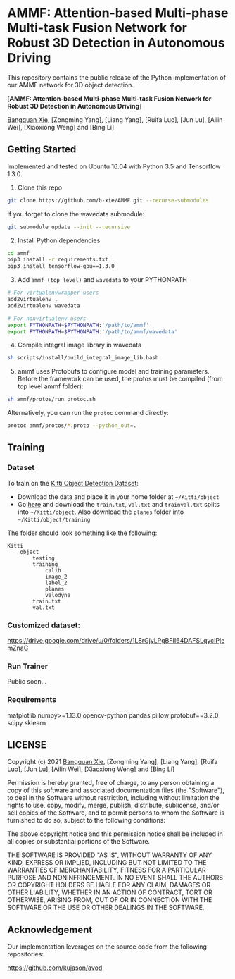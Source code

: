 # AMMF: Attention-based Multi-phase Multi-task Fusion Network for Robust 3D Detection in Autonomous Driving


This repository contains the public release of the Python implementation of our AMMF network for 3D object detection.

[**AMMF: Attention-based Multi-phase Multi-task Fusion Network for Robust 3D Detection in Autonomous Driving**]

[Bangquan Xie](https://github.com/b-xie), [Zongming Yang], [Liang Yang], [Ruifa Luo], [Jun Lu], [Ailin Wei], [Xiaoxiong Weng] and [Bing Li]


## Getting Started
Implemented and tested on Ubuntu 16.04 with Python 3.5 and Tensorflow 1.3.0.

1. Clone this repo
```bash
git clone https://github.com/b-xie/AMMF.git --recurse-submodules
```
If you forget to clone the wavedata submodule:
```bash
git submodule update --init --recursive
```

2. Install Python dependencies
```bash
cd ammf
pip3 install -r requirements.txt
pip3 install tensorflow-gpu==1.3.0
```

3. Add `ammf (top level)` and `wavedata` to your PYTHONPATH
```bash
# For virtualenvwrapper users
add2virtualenv .
add2virtualenv wavedata
```

```bash
# For nonvirtualenv users
export PYTHONPATH=$PYTHONPATH:'/path/to/ammf'
export PYTHONPATH=$PYTHONPATH:'/path/to/ammf/wavedata'
```

4. Compile integral image library in wavedata
```bash
sh scripts/install/build_integral_image_lib.bash
```

5. ammf uses Protobufs to configure model and training parameters. Before the framework can be used, the protos must be compiled (from top level ammf folder):
```bash
sh ammf/protos/run_protoc.sh
```

Alternatively, you can run the `protoc` command directly:
```bash
protoc ammf/protos/*.proto --python_out=.
```

## Training
### Dataset
To train on the [Kitti Object Detection Dataset](http://www.cvlibs.net/datasets/kitti/eval_object.php?obj_benchmark=3d):
- Download the data and place it in your home folder at `~/Kitti/object`
- Go [here](https://drive.google.com/open?id=1yjCwlSOfAZoPNNqoMtWfEjPCfhRfJB-Z) and download the `train.txt`, `val.txt` and `trainval.txt` splits into `~/Kitti/object`. Also download the `planes` folder into `~/Kitti/object/training`

The folder should look something like the following:
```
Kitti
    object
        testing
        training
            calib
            image_2
            label_2
            planes
            velodyne
        train.txt
        val.txt
```
### Customized dataset:

 https://drive.google.com/drive/u/0/folders/1L8rGjyLPgBFII64DAFSLqycIPjemZnaC

### Run Trainer

Public soon...


### Requirements
matplotlib
numpy>=1.13.0
opencv-python
pandas
pillow
protobuf==3.2.0
scipy
sklearn

## LICENSE
Copyright (c) 2021 [Bangquan Xie](https://github.com/b-xie), [Zongming Yang], [Liang Yang], [Ruifa Luo], [Jun Lu], [Ailin Wei], [Xiaoxiong Weng] and [Bing Li]

Permission is hereby granted, free of charge, to any person obtaining a copy
of this software and associated documentation files (the "Software"), to deal
in the Software without restriction, including without limitation the rights
to use, copy, modify, merge, publish, distribute, sublicense, and/or sell
copies of the Software, and to permit persons to whom the Software is
furnished to do so, subject to the following conditions:

The above copyright notice and this permission notice shall be included in all
copies or substantial portions of the Software.

THE SOFTWARE IS PROVIDED "AS IS", WITHOUT WARRANTY OF ANY KIND, EXPRESS OR
IMPLIED, INCLUDING BUT NOT LIMITED TO THE WARRANTIES OF MERCHANTABILITY,
FITNESS FOR A PARTICULAR PURPOSE AND NONINFRINGEMENT. IN NO EVENT SHALL THE
AUTHORS OR COPYRIGHT HOLDERS BE LIABLE FOR ANY CLAIM, DAMAGES OR OTHER
LIABILITY, WHETHER IN AN ACTION OF CONTRACT, TORT OR OTHERWISE, ARISING FROM,
OUT OF OR IN CONNECTION WITH THE SOFTWARE OR THE USE OR OTHER DEALINGS IN THE
SOFTWARE.

## Acknowledgement
Our implementation leverages on the source code from the following repositories:

https://github.com/kujason/avod


